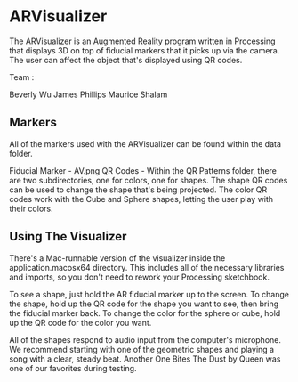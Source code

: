 ARVisualizer
============

The ARVisualizer is an Augmented Reality program written in Processing that displays 3D
on top of fiducial markers that it picks up via the camera. The user can affect the 
object that's displayed using QR codes.

Team : 

Beverly Wu
James Phillips
Maurice Shalam

Markers
------- 

All of the markers used with the ARVisualizer can be found within the data folder.

Fiducial Marker - AV.png
QR Codes - Within the QR Patterns folder, there are two subdirectories, one for colors,
one for shapes. The shape QR codes can be used to change the shape that's being projected.
The color QR codes work with the Cube and Sphere shapes, letting the user play with their
colors.

Using The Visualizer
--------------------

There's a Mac-runnable version of the visualizer inside the application.macosx64 directory.
This includes all of the necessary libraries and imports, so you don't need to rework your
Processing sketchbook.

To see a shape, just hold the AR fiducial marker up to the screen.
To change the shape, hold up the QR code for the shape you want to see, then bring the
fiducial marker back.
To change the color for the sphere or cube, hold up the QR code for the color you want.

All of the shapes respond to audio input from the computer's microphone. We recommend
starting with one of the geometric shapes and playing a song with a clear, steady beat. 
Another One Bites The Dust by Queen was one of our favorites during testing.